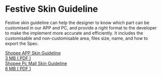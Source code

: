 # Festive Skin Guideline

Festive skin guideline can help the designer to know which part can be customised in our APP and PC, and provide a right format to the developer to make the implement more accurate and efficiently. It includes the customisable and non-customisable area, files size, name, and how to export the Spec.

<div class="grid">
  <div class="col download-wrapper download-wrapper--large download-wrapper--show-caption">
    <div class="download-preview" style="background-image:url('/static/image/branding/shopee_app_skin_guide_pic.png');"></div>
    <a href="https://www.dropbox.com/s/xl30b6tcpp1ruh1/Festive%20Skin_Guideline.pdf?dl=1">
      <div class="download-link">
        <div class="download-link__title">Shopee APP  Skin Guideline</div>
        <div class="download-link__description">3 MB  ( PDF )</div>
      </div>
    </a>
  </div>
  
  <div class="col download-wrapper download-wrapper--large download-wrapper--show-caption">
    <div class="download-preview" style="background-image:url('/static/image/branding/shopee_pc_mall_skin_guide_pic.png');"></div>
    <a href="https://www.dropbox.com/s/m6o1hd16c2s5tts/Festive%20Skin_Guideline_for%20PC-PDF.pdf?dl=1">
      <div class="download-link">
        <div class="download-link__title">Shopee Pc Mall Skin Guideline</div>
        <div class="download-link__description">6 MB  ( PDF )</div>
      </div>
    </a>
  </div>
</div>